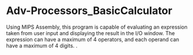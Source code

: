 # Adv-Processors_BasicCalculator
Using MIPS Assembly, this program is capable of evaluating an expression taken from user input and displaying the result in the I/O window. The expression can have a maximum of 4 operators, and each operand can have a maximum of 4 digits. . 
